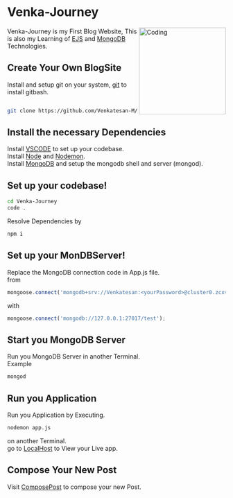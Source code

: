 # Venka-Journey

<img align="right" alt="Coding" width="200" height="200"  src="https://github.com/Venkatesan-M/Venka-Journey/assets/127939893/5ead4999-e674-434b-b18b-e8d9568ccda7">


Venka-Journey is my First Blog Website, This is also my Learning of [EJS](https://ejs.co/) and [MongoDB](https://www.mongodb.com/) Technologies.

## Create Your Own BlogSite

Install and setup git on your system, [git](https://git-scm.com/download/win) to install gitbash.

```bash

git clone https://github.com/Venkatesan-M/Venka-Journey.git

```

## Install the necessary Dependencies
Install [VSCODE](https://code.visualstudio.com/) to set up your codebase.
</br>
Install [Node](https://nodejs.org/en) and [Nodemon](https://www.npmjs.com/package/nodemon).
</br>
Install [MongoDB](https://www.mongodb.com/) and setup the mongodb shell and server (mongod).

## Set up your codebase!

```bash
cd Venka-Journey
code .
```
Resolve Dependencies by

```bash
npm i
```
## Set up your MonDBServer!

Replace the MongoDB connection code in App.js file.
</br>
from
```js
mongoose.connect('mongodb+srv://Venkatesan:<yourPassword>@cluster0.zcxvzob.mongodb.net/Venka');
```
with 
```js
mongoose.connect('mongodb://127.0.0.1:27017/test');
```
## Start you MongoDB Server

Run you MongoDB Server in another Terminal. 
</br>
Example
```bash
mongod
```

## Run you Application

Run you Application by Executing. 
</br>
```bash
nodemon app.js
```
on another Terminal.
</br>
go to [LocalHost](http://localhost:3000/) to View your Live app.

## Compose Your New Post

Visit [ComposePost](http://localhost:3000/compose) to compose your new Post.
